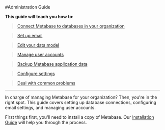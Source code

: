 #Administration Guide

**This guide will teach you how to:**

> [Connect Metabase to databases in your organization](01-managing-databases.md)

> [Set up email ](02-setting-up-email.md)

> [Edit your data model](03-data-model.md)

> [Manage user accounts](04-managing-users.md)

> [Backup Metabase application data](05-application-data.md)

> [Configure settings](06-configuration-settings.md)

> [Deal with common problems](07-common-problems.md)

---
In charge of managing Metabase for your organization?  Then, you're in the right spot.  This guide covers setting up database connections, configuring email settings, and managing user accounts.

First things first, you'll need to install a copy of Metabase.  Our [Installation Guide](../installation-guide/index.md) will help you through the process.  